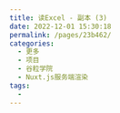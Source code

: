 ```yaml
---
title: 读Excel - 副本 (3)
date: 2022-12-01 15:30:18
permalink: /pages/23b462/
categories:
  - 更多
  - 项目
  - 谷粒学院
  - Nuxt.js服务端渲染
tags:
  - 
---
```

